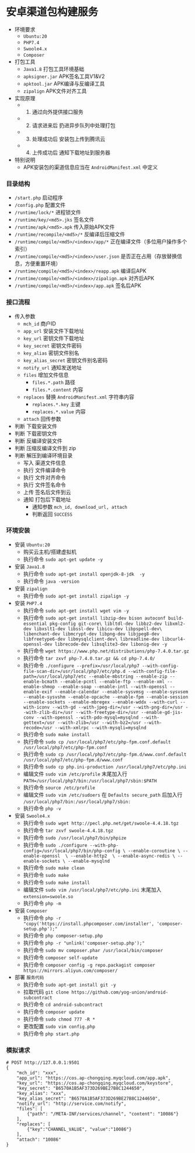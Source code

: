 # 安卓渠道包构建服务

- 环境要求 
    - `Ubuntu:20`
    - `PHP7.4`
    - `Swoole4.x`
    - `Composer`
- 打包工具
    - `Java1.8` 打包工具环境基础
    - `apksigner.jar` APK签名工具V1&V2
    - `apktool.jar` APK编译与反编译工具
    - `zipalign` APK文件对齐工具
- 实现原理
    - 1. 通过向外提供接口服务
    - 2. 请求进来后 扔进异步队列中处理打包
    - 3. 处理成功后 安装包上传到腾讯云
    - 4. 上传成功后 通知下载地址到服务器
- 特别说明
    - APK安装包的渠道信息应当在 `AndroidManifest.xml` 中定义
    
### 目录结构

- `/start.php` 启动程序
- `/config.php` 配置文件
- `/runtime/lock/*` 进程锁文件
- `/runtime/key/<md5>.jks` 签名文件
- `/runtime/apk/<md5>.apk` 传入原始APK文件
- `/runtime/recompile/<md5>/*` 反编译后压缩文件
- `/runtime/compile/<md5>/<index>/app/*` 正在编译文件（多位用户操作多个索引）
- `/runtime/compile/<md5>/<index>/user.json` 是否正在占用（存放替换信息，方便重置环境）
- `/runtime/compile/<md5>/<index>/reapp.apk` 编译后APK
- `/runtime/compile/<md5>/<index>/zipalign.apk` 对齐后APK
- `/runtime/compile/<md5>/<index>/app.apk` 签名后APK

### 接口流程

- 传入参数
    - `mch_id` 商户ID
    - `app_url` 安装文件下载地址
    - `key_url` 密钥文件下载地址
    - `key_secret` 密钥文件密码
    - `key_alias` 密钥文件别名
    - `key_alias_secret` 密钥文件别名密码
    - `notify_url` 通知发送地址
    - `files` 增加文件信息
        - `files.*.path` 路径
        - `files.*.content` 内容
    - `replaces` 替换 `AndroidManifest.xml` 字符串内容
        - `replaces.*.key` 主键
        - `replaces.*.value` 内容
    - `attach` 回传参数
- 判断 下载安装文件
- 判断 下载密钥文件
- 判断 反编译安装文件
- 判断 压缩反编译文件到 zip
- 判断 解压到编译环境目录
    - 写入 渠道文件信息
    - 执行 文件编译命令
    - 执行 文件对齐命令
    - 执行 文件签名命令
    - 上传 签名后文件到云
    - 通知 打包后下载地址
        - 通知参数 `mch_id, download_url, attach`
        - 判断返回 `SUCCESS`
    
### 环境安装

- 安装 `Ubuntu:20`
    - 购买云主机/搭建虚拟机
    - 执行命令 `sudo apt-get update -y`
- 安装 `Java1.8`
    - 执行命令 `sudo apt-get install openjdk-8-jdk  -y`
    - 执行命令 `java -version`
- 安装 `zipalign`
    - 执行命令 `sudo apt-get install zipalign -y`
- 安装 `PHP7.4`
    - 执行命令 `sudo apt-get install wget vim -y`
    - 执行命令 `sudo apt-get install libzip-dev bison autoconf build-essential pkg-config git-core\
               libltdl-dev libbz2-dev libxml2-dev libxslt1-dev libssl-dev libicu-dev libpspell-dev\
               libenchant-dev libmcrypt-dev libpng-dev libjpeg8-dev libfreetype6-dev libmysqlclient-dev\
               libreadline-dev libcurl4-openssl-dev librecode-dev libsqlite3-dev libonig-dev -y`
    - 执行命令 `wget https://www.php.net/distributions/php-7.4.0.tar.gz`
    - 执行命令 `tar zxvf php-7.4.0.tar.gz && cd php-7.4.0/`
    - 执行命令 `./configure --prefix=/usr/local/php7 --with-config-file-scan-dir=/usr/local/php7/etc/php.d --with-config-file-path=/usr/local/php7/etc --enable-mbstring --enable-zip --enable-bcmath --enable-pcntl --enable-ftp --enable-xml --enable-shmop --enable-soap --enable-intl --with-openssl --enable-exif --enable-calendar --enable-sysvmsg --enable-sysvsem --enable-sysvshm --enable-opcache --enable-fpm --enable-session --enable-sockets --enable-mbregex --enable-wddx --with-curl --with-iconv --with-gd --with-jpeg-dir=/usr --with-png-dir=/usr --with-zlib-dir=/usr --with-freetype-dir=/usr --enable-gd-jis-conv --with-openssl --with-pdo-mysql=mysqlnd --with-gettext=/usr --with-zlib=/usr --with-bz2=/usr --with-recode=/usr --with-xmlrpc --with-mysqli=mysqlnd`
    - 执行命令 `sudo make install`
    - 执行命令 `sudo cp /usr/local/php7/etc/php-fpm.conf.default /usr/local/php7/etc/php-fpm.conf`
    - 执行命令 `sudo cp /usr/local/php7/etc/php-fpm.d/www.conf.default /usr/local/php7/etc/php-fpm.d/www.conf`
    - 执行命令 `sudo cp php.ini-production /usr/local/php7/etc/php.ini`
    - 编辑文件 `sudo vim /etc/profile` 末尾加入行 `PATH=/usr/local/php7/bin:/usr/local/php7/sbin:$PATH`
    - 执行命令 `source /etc/profile`
    - 编辑文件 `sudo vim /etc/sudoers` 在 `Defaults secure_path` 后加入行 `/usr/local/php7/bin:/usr/local/php7/sbin:`
    - 执行命令 `php -v`
- 安装 `Swoole4.x`
    - 执行命令 `sudo wget http://pecl.php.net/get/swoole-4.4.18.tgz`
    - 执行命令 `tar zxvf swoole-4.4.18.tgz`
    - 执行命令 `sudo /usr/local/php7/bin/phpize`
    - 执行命令 `sudo ./configure --with-php-config=/usr/local/php7/bin/php-config \
                 --enable-coroutine \
                 --enable-openssl  \
                 --enable-http2  \
                 --enable-async-redis \
                 --enable-sockets \
                 --enable-mysqlnd`
    - 执行命令 `sudo make clean`
    - 执行命令 `sudo make`
    - 执行命令 `sudo make install`
    - 编辑文件 `sudo vim /usr/local/php7/etc/php.ini` 末尾加入 `extension=swoole.so`
    - 执行命令 `php -m`
- 安装 `Composer`
    - 执行命令 `php -r "copy('https://install.phpcomposer.com/installer', 'composer-setup.php');"`
    - 执行命令 `php composer-setup.php`
    - 执行命令 `php -r "unlink('composer-setup.php');"`
    - 执行命令 `sudo mv composer.phar /usr/local/bin/composer`
    - 执行命令 `composer self-update`
    - 执行命令 `composer config -g repo.packagist composer https://mirrors.aliyun.com/composer/`
- 部署 `服务代码`
    - 执行命令 `sudo apt-get install git -y`
    - 拉取代码 `git clone https://github.com/yog-union/android-subcontract`
    - 执行命令 `cd android-subcontract`
    - 执行命令 `composer update`
    - 执行命令 `sudo chmod 777 -R *`
    - 更改配置 `sudo vim config.php`
    - 执行命令 `php start.php`

### 模拟请求

```shell script
# POST http://127.0.0.1:9501
{
    "mch_id": "xxx",
    "app_url": "https://cos.ap-chongqing.myqcloud.com/app.apk",
    "key_url": "https://cos.ap-chongqing.myqcloud.com/keystore",
    "key_secret": "B6570A1B5AF373D269BE27B8C1244650",
    "key_alias": "xxx",
    "key_alias_secret": "B6570A1B5AF373D269BE27B8C1244650",
    "notify_url": "http://service.com/notify",
    "files": [
        {"path": "/META-INF/services/channel", "content": "10086"}
    ],
    "replaces": [
        {"key":"CHANNEL_VALUE", "value":"10086"}
    ],
    "attach": "10086"
}
```